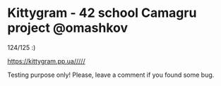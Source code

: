 # Kittygram - 42 school Camagru project @omashkov
124/125 :)

https://kittygram.pp.ua/////

Testing purpose only! Please, leave a comment if you found some bug.
